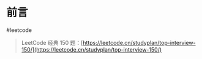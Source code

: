 
# 前言

#leetcode 

> LeetCode 经典 150 题：[https://leetcode.cn/studyplan/top-interview-150/](https://leetcode.cn/studyplan/top-interview-150/)

